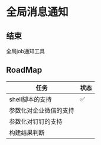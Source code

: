 # 全局消息通知

## 结束

全局job通知工具

## RoadMap

| 任务          | 状态 |
|-------------|----|
| shell脚本的支持  | ✅  |
| 参数化对企业微信的支持 |    |
| 参数化对钉钉的支持   |    |
| 构建结果判断      |    |


